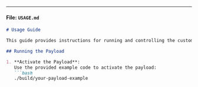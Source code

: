 
---

#### File: `USAGE.md`

```markdown
# Usage Guide

This guide provides instructions for running and controlling the custom payload using the sample code.

## Running the Payload

1. **Activate the Payload**:
   Use the provided example code to activate the payload:
   ```bash
   ./build/your-payload-example
